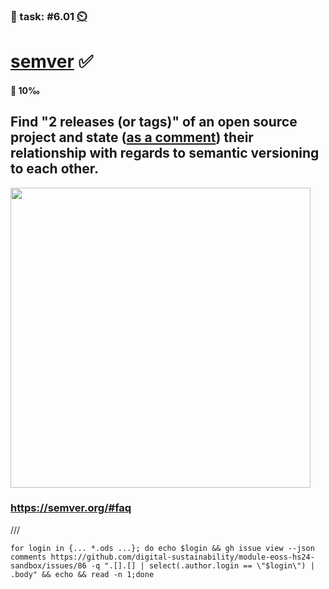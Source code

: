 ### 💪 task: #6.01 [⏲️](https://youtu.be/h1uaTOmvZbA)

# [semver](https://semver.org) ✅

#### 🏅 10‰

Find "2 releases (or tags)" of an open source project and state ([as a comment](https://github.com/digital-sustainability/module-eoss-hs24-sandbox/issues/86)) their relationship with regards to semantic versioning to each other.
--
<img src="https://devopedia.org/images/article/279/7179.1593248779.png" width="480px">

### https://semver.org/#faq
///
```
for login in {... *.ods ...}; do echo $login && gh issue view --json comments https://github.com/digital-sustainability/module-eoss-hs24-sandbox/issues/86 -q ".[].[] | select(.author.login == \"$login\") | .body" && echo && read -n 1;done
```